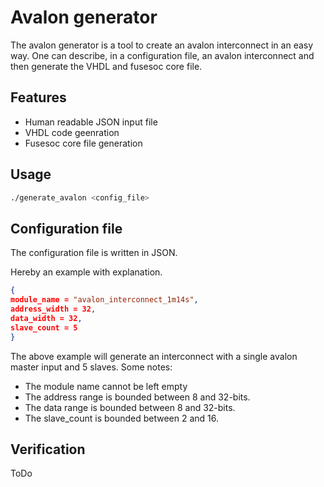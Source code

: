 # Avalon generator

The avalon generator is a tool to create an avalon interconnect in an easy way.
One can describe, in a configuration file, an avalon interconnect and then generate the VHDL and fusesoc core file.

## Features

- Human readable JSON input file
- VHDL code geenration
- Fusesoc core file generation

## Usage

```sh
./generate_avalon <config_file>
```

## Configuration file

The configuration file is written in JSON.

Hereby an example with explanation.

```JSON
{
module_name = "avalon_interconnect_1m14s",
address_width = 32,
data_width = 32,
slave_count = 5
}
```

The above example will generate an interconnect with a single avalon master input and 5 slaves.
Some notes:

- The module name cannot be left empty
- The address range is bounded between 8 and 32-bits.
- The data range is bounded between 8 and 32-bits.
- The slave_count is bounded between 2 and 16.


## Verification

ToDo

